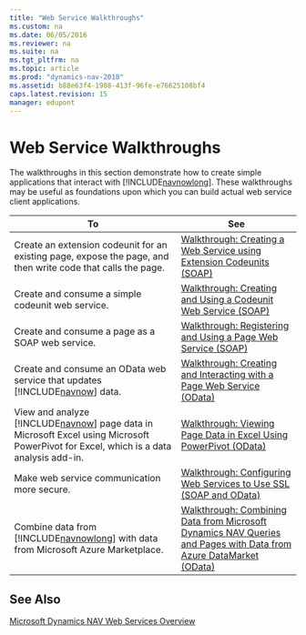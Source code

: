 ```yaml
---
title: "Web Service Walkthroughs"
ms.custom: na
ms.date: 06/05/2016
ms.reviewer: na
ms.suite: na
ms.tgt_pltfrm: na
ms.topic: article
ms.prod: "dynamics-nav-2018"
ms.assetid: b88e63f4-1988-413f-96fe-e76625108bf4
caps.latest.revision: 15
manager: edupont
---
```

# Web Service Walkthroughs
The walkthroughs in this section demonstrate how to create simple applications that interact with [!INCLUDE[navnowlong](includes/navnowlong_md.md)]. These walkthroughs may be useful as foundations upon which you can build actual web service client applications.  
  
|To|See|  
|--------|---------|  
|Create an extension codeunit for an existing page, expose the page, and then write code that calls the page.|[Walkthrough: Creating a Web Service using Extension Codeunits \(SOAP\)](Walkthrough--Creating-a-Web-Service-using-Extension-Codeunits--SOAP-.md)|  
|Create and consume a simple codeunit web service.|[Walkthrough: Creating and Using a Codeunit Web Service \(SOAP\)](Walkthrough--Creating-and-Using-a-Codeunit-Web-Service--SOAP-.md)|  
|Create and consume a page as a SOAP web service.|[Walkthrough: Registering and Using a Page Web Service \(SOAP\)](Walkthrough--Registering-and-Using-a-Page-Web-Service--SOAP-.md)|  
|Create and consume an OData web service that updates [!INCLUDE[navnow](includes/navnow_md.md)] data.|[Walkthrough: Creating and Interacting with a Page Web Service \(OData\)](Walkthrough--Creating-and-Interacting-with-a-Page-Web-Service--OData-.md)|  
|View and analyze [!INCLUDE[navnow](includes/navnow_md.md)] page data in Microsoft Excel using Microsoft PowerPivot for Excel, which is a data analysis add-in.|[Walkthrough: Viewing Page Data in Excel Using PowerPivot \(OData\)](Walkthrough--Viewing-Page-Data-in-Excel-Using-PowerPivot--OData-.md)|  
|Make web service communication more secure.|[Walkthrough: Configuring Web Services to Use SSL \(SOAP and OData\)](Walkthrough--Configuring-Web-Services-to-Use-SSL--SOAP-and-OData-.md)|  
|Combine data from [!INCLUDE[navnowlong](includes/navnowlong_md.md)] with data from Microsoft Azure Marketplace.|[Walkthrough: Combining Data from Microsoft Dynamics NAV Queries and Pages with Data from Azure DataMarket \(OData\)](Walkthrough--Combining-Data-from-Microsoft-Dynamics-NAV-Queries-and-Pages-with-Data-from-Azure-DataMarket--OData-.md)|  
  
## See Also  
 [Microsoft Dynamics NAV Web Services Overview](Microsoft-Dynamics-NAV-Web-Services-Overview.md)